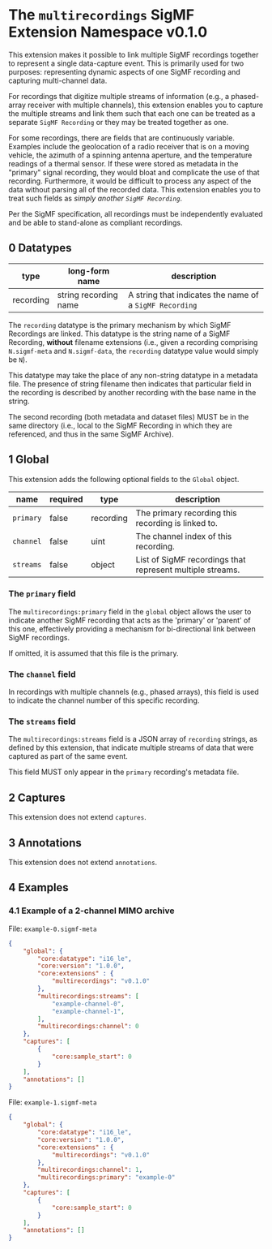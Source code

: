 # The `multirecordings` SigMF Extension Namespace v0.1.0

This extension makes it possible to link multiple SigMF recordings together to
represent a single data-capture event. This is primarily used for two purposes:
representing dynamic aspects of one SigMF recording and
capturing multi-channel data.

For recordings that digitize multiple streams of information (e.g., a
phased-array receiver with multiple channels), this extension enables you to
capture the multiple streams and link them such that each one can be treated as
a separate `SigMF Recording` or they may be treated together as one.

For some recordings, there are fields that are continuously variable. Examples
include the geolocation of a radio receiver that is on a moving vehicle, the
azimuth of a spinning antenna aperture, and the temperature readings of a
thermal sensor. If these were stored as metadata in the "primary" signal
recording, they would bloat and complicate the use of that recording.
Furthermore, it would be difficult to process any aspect of the data without
parsing all of the recorded data. This extension enables you to treat such
fields as *simply another `SigMF Recording`*.

Per the SigMF specification, all recordings must be independently evaluated and
be able to stand-alone as compliant recordings.

## 0 Datatypes

| type      | long-form name        | description                                             |
| --------- | --------------------- | ------------------------------------------------------- |
| recording | string recording name | A string that indicates the name of a `SigMF Recording` |

The `recording` datatype is the primary mechanism by which SigMF Recordings are
linked. This datatype is the string name of a SigMF Recording, **without** filename extensions
(i.e., given a recording comprising `N.sigmf-meta` and `N.sigmf-data`, the
`recording` datatype value would simply be `N`).

This datatype may take the place of any non-string datatype in a metadata file. The presence of string filename then indicates that particular field in the recording is described by another recording with the base name in the string.

The second recording (both metadata and dataset files) MUST be in the same directory
(i.e., local to the SigMF Recording in which they are referenced, and thus in
the same SigMF Archive).

## 1 Global

This extension adds the following optional fields to the `Global` object.

| name          | required | type      | description                         |
| ------------- | -------- | --------- | ----------------------------------- |
| `primary`     | false    | recording | The primary recording this recording is linked to.|
| `channel`     | false    | uint      | The channel index of this recording.|
| `streams`     | false    | object    | List of SigMF recordings that represent multiple streams.|

### The `primary` field

The `multirecordings:primary` field in the `global` object allows the user to
indicate another SigMF recording that acts as the 'primary' or 'parent' of this
one, effectively providing a mechanism for bi-directional link between SigMF recordings.

If omitted, it is assumed that this file is the primary.

### The `channel` field

In recordings with multiple channels (e.g., phased arrays), this field is used to indicate the channel number of this specific recording.

### The `streams` field

The `multirecordings:streams` field is a JSON array
of `recording` strings, as defined by this extension, that indicate multiple
streams of data that were captured as part of the same event.

This field MUST only appear in the `primary` recording's metadata file.

## 2 Captures

This extension does not extend `captures`.

## 3 Annotations

This extension does not extend `annotations`.

## 4 Examples


### 4.1 Example of a 2-channel MIMO archive

File: `example-0.sigmf-meta`
```json
{
    "global": {
        "core:datatype": "i16_le",
        "core:version": "1.0.0",
        "core:extensions" : {
            "multirecordings": "v0.1.0"
        },
        "multirecordings:streams": [
            "example-channel-0",
            "example-channel-1",
        ],
        "multirecordings:channel": 0
    },
    "captures": [
        {
            "core:sample_start": 0
        }
    ],
    "annotations": []
}
```

File: `example-1.sigmf-meta`
```json
{
    "global": {
        "core:datatype": "i16_le",
        "core:version": "1.0.0",
        "core:extensions" : {
            "multirecordings": "v0.1.0"
        },
        "multirecordings:channel": 1,
        "multirecordings:primary": "example-0"
    },
    "captures": [
        {
            "core:sample_start": 0
        }
    ],
    "annotations": []
}
```